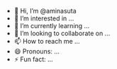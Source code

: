 - 👋 Hi, I’m @aminasuta
- 👀 I’m interested in ...
- 🌱 I’m currently learning ...
- 💞️ I’m looking to collaborate on ...
- 📫 How to reach me ...
- 😄 Pronouns: ...
- ⚡ Fun fact: ...

<!---
aminasuta/aminasuta is a ✨ special ✨ repository because its `README.md` (this file) appears on your GitHub profile.
You can click the Preview link to take a look at your changes.
--->
